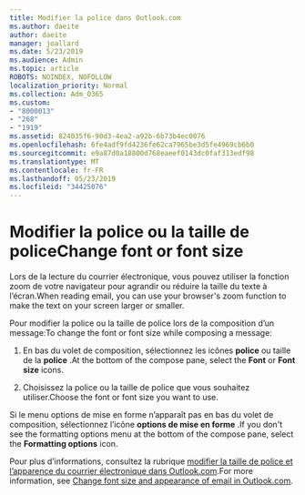 ```yaml
---
title: Modifier la police dans Outlook.com
ms.author: daeite
author: daeite
manager: joallard
ms.date: 5/23/2019
ms.audience: Admin
ms.topic: article
ROBOTS: NOINDEX, NOFOLLOW
localization_priority: Normal
ms.collection: Adm_O365
ms.custom:
- "8000013"
- "268"
- "1919"
ms.assetid: 824035f6-90d3-4ea2-a92b-6b73b4ec0076
ms.openlocfilehash: 6fe4adf9fd4236fe62ca7965be3d5fe4969cb6b0
ms.sourcegitcommit: e9a87d0a18800d768eaeef0143dc0faf313edf98
ms.translationtype: MT
ms.contentlocale: fr-FR
ms.lasthandoff: 05/23/2019
ms.locfileid: "34425076"
---
```

# <a name="change-font-or-font-size"></a><span data-ttu-id="7345d-102">Modifier la police ou la taille de police</span><span class="sxs-lookup"><span data-stu-id="7345d-102">Change font or font size</span></span>

<span data-ttu-id="7345d-103">Lors de la lecture du courrier électronique, vous pouvez utiliser la fonction zoom de votre navigateur pour agrandir ou réduire la taille du texte à l’écran.</span><span class="sxs-lookup"><span data-stu-id="7345d-103">When reading email, you can use your browser's zoom function to make the text on your screen larger or smaller.</span></span>
  
<span data-ttu-id="7345d-104">Pour modifier la police ou la taille de police lors de la composition d’un message:</span><span class="sxs-lookup"><span data-stu-id="7345d-104">To change the font or font size while composing a message:</span></span>
  
1. <span data-ttu-id="7345d-105">En bas du volet de composition, sélectionnez les icônes **police** ou taille de la **police** .</span><span class="sxs-lookup"><span data-stu-id="7345d-105">At the bottom of the compose pane, select the **Font** or **Font size** icons.</span></span>

2. <span data-ttu-id="7345d-106">Choisissez la police ou la taille de police que vous souhaitez utiliser.</span><span class="sxs-lookup"><span data-stu-id="7345d-106">Choose the font or font size you want to use.</span></span>

<span data-ttu-id="7345d-107">Si le menu options de mise en forme n’apparaît pas en bas du volet de composition, sélectionnez l’icône **options de mise en forme** .</span><span class="sxs-lookup"><span data-stu-id="7345d-107">If you don't see the formatting options menu at the bottom of the compose pane, select the **Formatting options** icon.</span></span>
  
<span data-ttu-id="7345d-108">Pour plus d’informations, consultez la rubrique [modifier la taille de police et l’apparence du courrier électronique dans Outlook.com](https://go.microsoft.com/fwlink/p/?linkid=873130).</span><span class="sxs-lookup"><span data-stu-id="7345d-108">For more information, see [Change font size and appearance of email in Outlook.com](https://go.microsoft.com/fwlink/p/?linkid=873130).</span></span>
